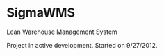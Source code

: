 SigmaWMS
========

Lean Warehouse Management System

Project in active development. Started on 9/27/2012.